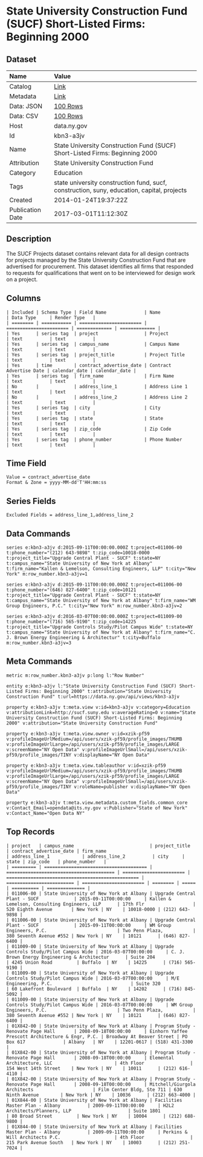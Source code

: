 # State University Construction Fund (SUCF) Short-Listed Firms: Beginning 2000

## Dataset

| Name | Value |
| :--- | :---- |
| Catalog | [Link](https://catalog.data.gov/dataset/state-university-construction-fund-sucf-short-listed-firms-beginning-2000) |
| Metadata | [Link](https://data.ny.gov/api/views/kbn3-a3jv) |
| Data: JSON | [100 Rows](https://data.ny.gov/api/views/kbn3-a3jv/rows.json?max_rows=100) |
| Data: CSV | [100 Rows](https://data.ny.gov/api/views/kbn3-a3jv/rows.csv?max_rows=100) |
| Host | data.ny.gov |
| Id | kbn3-a3jv |
| Name | State University Construction Fund (SUCF) Short-Listed Firms: Beginning 2000 |
| Attribution | State University Construction Fund |
| Category | Education |
| Tags | state university construction fund, sucf, construction, suny, education, capital, projects |
| Created | 2014-01-24T19:37:22Z |
| Publication Date | 2017-03-01T11:12:30Z |

## Description

The SUCF Projects dataset contains relevant data for all design contracts for projects managed by the State University Construction Fund that are advertised for procurement. This dataset identifies all firms that responded to requests for qualifications that went on to be interviewed for design work on a project.

## Columns

```ls
| Included | Schema Type | Field Name              | Name                    | Data Type     | Render Type   |
| ======== | =========== | ======================= | ======================= | ============= | ============= |
| Yes      | series tag  | project                 | Project                 | text          | text          |
| Yes      | series tag  | campus_name             | Campus Name             | text          | text          |
| Yes      | series tag  | project_title           | Project Title           | text          | text          |
| Yes      | time        | contract_advertise_date | Contract Advertise Date | calendar_date | calendar_date |
| Yes      | series tag  | firm_name               | Firm Name               | text          | text          |
| No       |             | address_line_1          | Address Line 1          | text          | text          |
| No       |             | address_line_2          | Address Line 2          | text          | text          |
| Yes      | series tag  | city                    | City                    | text          | text          |
| Yes      | series tag  | state                   | State                   | text          | text          |
| Yes      | series tag  | zip_code                | Zip Code                | text          | text          |
| Yes      | series tag  | phone_number            | Phone Number            | text          | text          |
```

## Time Field

```ls
Value = contract_advertise_date
Format & Zone = yyyy-MM-dd'T'HH:mm:ss
```

## Series Fields

```ls
Excluded Fields = address_line_1,address_line_2
```

## Data Commands

```ls
series e:kbn3-a3jv d:2015-09-11T00:00:00.000Z t:project=011006-00 t:phone_number="(212) 643-9898" t:zip_code=10018-0000 t:project_title="Upgrade Central Plant - SUCF" t:state=NY t:campus_name="State University of New York at Albany" t:firm_name="Kallen & Lemelson, Consulting Engineers, LLP" t:city="New York" m:row_number.kbn3-a3jv=1

series e:kbn3-a3jv d:2015-09-11T00:00:00.000Z t:project=011006-00 t:phone_number="(646) 827-6400" t:zip_code=10121 t:project_title="Upgrade Central Plant - SUCF" t:state=NY t:campus_name="State University of New York at Albany" t:firm_name="WM Group Engineers, P.C." t:city="New York" m:row_number.kbn3-a3jv=2

series e:kbn3-a3jv d:2016-03-07T00:00:00.000Z t:project=011009-00 t:phone_number="(716) 565-9190" t:zip_code=14225 t:project_title="Upgrade Controls Study/Pilot Campus Wide" t:state=NY t:campus_name="State University of New York at Albany" t:firm_name="C. J. Brown Energy Engineering & Architectur" t:city=Buffalo m:row_number.kbn3-a3jv=3
```

## Meta Commands

```ls
metric m:row_number.kbn3-a3jv p:long l:"Row Number"

entity e:kbn3-a3jv l:"State University Construction Fund (SUCF) Short-Listed Firms: Beginning 2000" t:attribution="State University Construction Fund" t:url=https://data.ny.gov/api/views/kbn3-a3jv

property e:kbn3-a3jv t:meta.view v:id=kbn3-a3jv v:category=Education v:attributionLink=http://sucf.suny.edu v:averageRating=0 v:name="State University Construction Fund (SUCF) Short-Listed Firms: Beginning 2000" v:attribution="State University Construction Fund"

property e:kbn3-a3jv t:meta.view.owner v:id=xzik-pf59 v:profileImageUrlMedium=/api/users/xzik-pf59/profile_images/THUMB v:profileImageUrlLarge=/api/users/xzik-pf59/profile_images/LARGE v:screenName="NY Open Data" v:profileImageUrlSmall=/api/users/xzik-pf59/profile_images/TINY v:displayName="NY Open Data"

property e:kbn3-a3jv t:meta.view.tableauthor v:id=xzik-pf59 v:profileImageUrlMedium=/api/users/xzik-pf59/profile_images/THUMB v:profileImageUrlLarge=/api/users/xzik-pf59/profile_images/LARGE v:screenName="NY Open Data" v:profileImageUrlSmall=/api/users/xzik-pf59/profile_images/TINY v:roleName=publisher v:displayName="NY Open Data"

property e:kbn3-a3jv t:meta.view.metadata.custom_fields.common_core v:Contact_Email=opendata@its.ny.gov v:Publisher="State of New York" v:Contact_Name="Open Data NY"
```

## Top Records

```ls
| project   | campus_name                            | project_title                            | contract_advertise_date | firm_name                                         | address_line_1            | address_line_2          | city     | state | zip_code   | phone_number   | 
| ========= | ====================================== | ======================================== | ======================= | ================================================= | ========================= | ======================= | ======== | ===== | ========== | ============== | 
| 011006-00 | State University of New York at Albany | Upgrade Central Plant - SUCF             | 2015-09-11T00:00:00     | Kallen & Lemelson, Consulting Engineers, LLP      | 17th Flr                  | 520 Eighth Avenue       | New York | NY    | 10018-0000 | (212) 643-9898 | 
| 011006-00 | State University of New York at Albany | Upgrade Central Plant - SUCF             | 2015-09-11T00:00:00     | WM Group Engineers, P.C.                          | Two Penn Plaza,           | 380 Seventh Avenue #552 | New York | NY    | 10121      | (646) 827-6400 | 
| 011009-00 | State University of New York at Albany | Upgrade Controls Study/Pilot Campus Wide | 2016-03-07T00:00:00     | C. J. Brown Energy Engineering & Architectur      | Suite 204                 | 4245 Union Road         | Buffalo  | NY    | 14225      | (716) 565-9190 | 
| 011009-00 | State University of New York at Albany | Upgrade Controls Study/Pilot Campus Wide | 2016-03-07T00:00:00     | M/E Engineering, P.C.                             | Suite 320                 | 60 Lakefront Boulevard  | Buffalo  | NY    | 14202      | (716) 845-5092 | 
| 011009-00 | State University of New York at Albany | Upgrade Controls Study/Pilot Campus Wide | 2016-03-07T00:00:00     | WM Group Engineers, P.C.                          | Two Penn Plaza,           | 380 Seventh Avenue #552 | New York | NY    | 10121      | (646) 827-6400 | 
| 01X842-00 | State University of New York at Albany | Program Study - Renovate Page Hall       | 2008-09-18T00:00:00     | Einhorn Yaffee Prescott Architecture & Engr, P.C. | Broadway At Beaver Street | PO Box 617              | Albany   | NY    | 12201-0617 | (518) 431-3300 | 
| 01X842-00 | State University of New York at Albany | Program Study - Renovate Page Hall       | 2008-09-18T00:00:00     | Elemental Architecture, LLC                       | 4th Floor                 | 154 West 14th Street    | New York | NY    | 10011      | (212) 616-4110 | 
| 01X842-00 | State University of New York at Albany | Program Study - Renovate Page Hall       | 2008-09-18T00:00:00     | Mitchell/Giurgola Architects                      | Film Center Bldg, Ste 711 | 630 Ninth Avenue        | New York | NY    | 10036      | (212) 663-4000 | 
| 01X844-00 | State University of New York at Albany | Facilities Master Plan - Albany          | 2009-09-11T00:00:00     | H2L2 Architects/Planners, LLP                     | Suite 1801                | 80 Broad Street         | New York | NY    | 10004      | (212) 688-9800 | 
| 01X844-00 | State University of New York at Albany | Facilities Master Plan - Albany          | 2009-09-11T00:00:00     | Perkins & Will Architects P.C.                    | 4th Floor                 | 215 Park Avenue South   | New York | NY    | 10003      | (212) 251-7024 | 
```